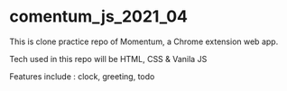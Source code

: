 # comentum_js_2021_04

This is clone practice repo of Momentum, a Chrome extension web app.

Tech used in this repo will be HTML, CSS & Vanila JS

Features include : clock, greeting, todo
